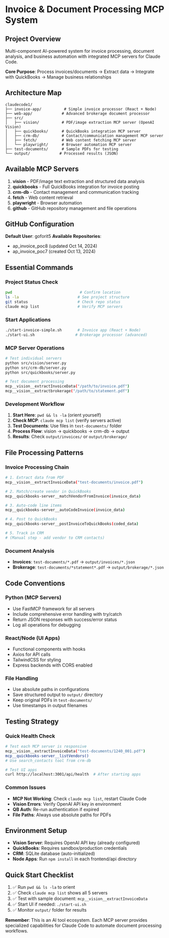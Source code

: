 # Invoice & Document Processing MCP System

## Project Overview
Multi-component AI-powered system for invoice processing, document analysis, and business automation with integrated MCP servers for Claude Code.

**Core Purpose**: Process invoices/documents → Extract data → Integrate with QuickBooks → Manage business relationships

## Architecture Map
```
claudecode1/
├── invoice-app/          # Simple invoice processor (React + Node)
├── web-app/             # Advanced brokerage document processor
├── src/
│   ├── vision/          # PDF/image extraction MCP server (OpenAI Vision)
│   ├── quickbooks/      # QuickBooks integration MCP server
│   ├── crm-db/          # Contact/communication management MCP server
│   ├── fetch/           # Web content fetching MCP server
│   └── playwright/      # Browser automation MCP server
├── test-documents/      # Sample PDFs for testing
└── output/             # Processed results (JSON)
```

## Available MCP Servers
1. **vision** - PDF/image text extraction and structured data analysis
2. **quickbooks** - Full QuickBooks integration for invoice posting
3. **crm-db** - Contact management and communication tracking
4. **fetch** - Web content retrieval
5. **playwright** - Browser automation
6. **github** - GitHub repository management and file operations

## GitHub Configuration
**Default User**: goforit5
**Available Repositories**:
- ap_invoice_poc8 (updated Oct 14, 2024)
- ap_invoice_poc7 (created Oct 13, 2024)

## Essential Commands

### Project Status Check
```bash
pwd                              # Confirm location
ls -la                          # See project structure  
git status                      # Check repo status
claude mcp list                 # Verify MCP servers
```

### Start Applications
```bash
./start-invoice-simple.sh       # Invoice app (React + Node)
./start-ui.sh                  # Brokerage processor (advanced)
```

### MCP Server Operations
```bash
# Test individual servers
python src/vision/server.py
python src/crm-db/server.py
python src/quickbooks/server.py

# Test document processing
mcp__vision__extractInvoiceData("/path/to/invoice.pdf")
mcp__vision__extractbrokerage("/path/to/statement.pdf")
```

### Development Workflow
1. **Start Here**: `pwd && ls -la` (orient yourself)
2. **Check MCP**: `claude mcp list` (verify servers active)
3. **Test Documents**: Use files in `test-documents/` folder
4. **Process Flow**: vision → quickbooks → crm-db → output
5. **Results**: Check `output/invoices/` or `output/brokerage/`

## File Processing Patterns

### Invoice Processing Chain
```bash
# 1. Extract data from PDF
mcp__vision__extractInvoiceData("test-documents/invoice.pdf")

# 2. Match/create vendor in QuickBooks  
mcp__quickbooks-server__matchVendorFromInvoice(invoice_data)

# 3. Auto-code line items
mcp__quickbooks-server__autoCodeInvoice(invoice_data)

# 4. Post to QuickBooks
mcp__quickbooks-server__postInvoiceToQuickBooks(coded_data)

# 5. Track in CRM
# (Manual step - add vendor to CRM contacts)
```

### Document Analysis
- **Invoices**: `test-documents/*.pdf` → `output/invoices/*.json`
- **Brokerage**: `test-documents/*statement*.pdf` → `output/brokerage/*.json`

## Code Conventions

### Python (MCP Servers)
- Use FastMCP framework for all servers
- Include comprehensive error handling with try/catch
- Return JSON responses with success/error status
- Log all operations for debugging

### React/Node (UI Apps)
- Functional components with hooks
- Axios for API calls
- TailwindCSS for styling
- Express backends with CORS enabled

### File Handling
- Use absolute paths in configurations
- Save structured output to `output/` directory
- Keep original PDFs in `test-documents/`
- Use timestamps in output filenames

## Testing Strategy

### Quick Health Check
```bash
# Test each MCP server is responsive
mcp__vision__extractInvoiceData("test-documents/1240_001.pdf")
mcp__quickbooks-server__listVendors()
# Use search_contacts tool from crm-db

# Test UI apps
curl http://localhost:3001/api/health  # After starting apps
```

### Common Issues
- **MCP Not Working**: Check `claude mcp list`, restart Claude Code
- **Vision Errors**: Verify OpenAI API key in environment
- **QB Auth**: Re-run authentication if expired
- **File Paths**: Always use absolute paths for PDFs

## Environment Setup
- **Vision Server**: Requires OpenAI API key (already configured)
- **QuickBooks**: Requires sandbox/production credentials
- **CRM**: SQLite database (auto-initialized)
- **Node Apps**: Run `npm install` in each frontend/api directory

## Quick Start Checklist
1. ✅ Run `pwd && ls -la` to orient
2. ✅ Check `claude mcp list` shows all 5 servers
3. ✅ Test with sample document: `mcp__vision__extractInvoiceData`
4. ✅ Start UI if needed: `./start-ui.sh`
5. ✅ Monitor `output/` folder for results

**Remember**: This is an AI tool ecosystem. Each MCP server provides specialized capabilities for Claude Code to automate document processing workflows.
